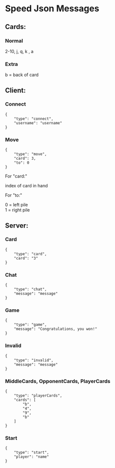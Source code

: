 # Speed Json Messages

## Cards:

### Normal
2-10, j, q, k , a

### Extra
b = back of card

## Client:

### Connect
```
{
	"type": "connect",
	"username": "username"
}
```

### Move
```
{
	"type": "move",
	"card": 3,
	"to": 0
}
```

For "card:"

index of card in hand


For "to:"

0 = left pile<br/>
1 = right pile


## Server:

### Card
```
{
	"type": "card",
	"card": "3"
}
```

### Chat
```
{
	"type": "chat",
	"message": "message"
}
```

### Game
```
{
	"type": "game",
	"message": "Congratulations, you won!"
}
```

### Invalid
```
{
	"type": "invalid",
	"message": "message"
}
```

### MiddleCards, OpponentCards, PlayerCards
```
{
	"type": "playerCards",
	"cards": [
		"b",
		"4",
		"9",
		"b"
	]
}
```

### Start
```
{
	"type": "start",
	"player": "name"
}
```